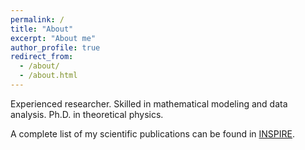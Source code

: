 ```yaml
---
permalink: /
title: "About"
excerpt: "About me"
author_profile: true
redirect_from: 
  - /about/
  - /about.html
---
```

Experienced researcher. Skilled in mathematical modeling and data analysis. Ph.D. in theoretical physics.


A complete list of my scientific publications can be found in [INSPIRE](http://inspirehep.net/author/profile/A.Celis.1).   




